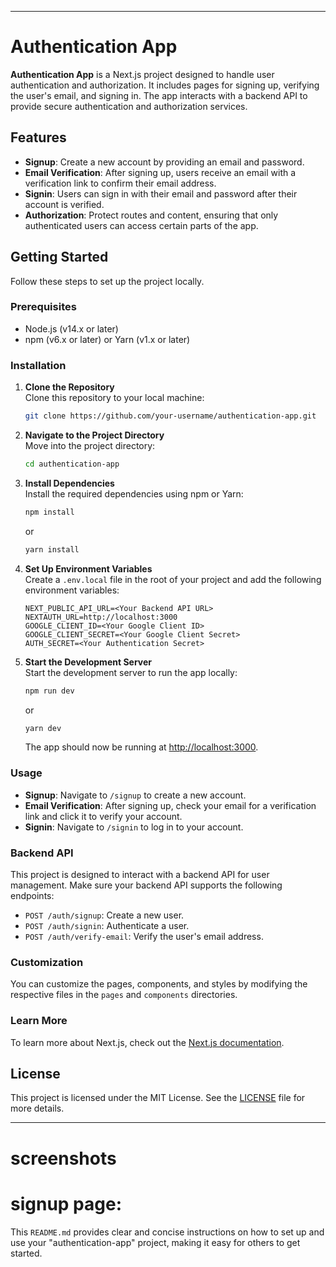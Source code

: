 
---

# Authentication App

**Authentication App** is a Next.js project designed to handle user authentication and authorization. It includes pages for signing up, verifying the user's email, and signing in. The app interacts with a backend API to provide secure authentication and authorization services.

## Features

- **Signup**: Create a new account by providing an email and password.
- **Email Verification**: After signing up, users receive an email with a verification link to confirm their email address.
- **Signin**: Users can sign in with their email and password after their account is verified.
- **Authorization**: Protect routes and content, ensuring that only authenticated users can access certain parts of the app.

## Getting Started

Follow these steps to set up the project locally.

### Prerequisites

- Node.js (v14.x or later)
- npm (v6.x or later) or Yarn (v1.x or later)

### Installation

1. **Clone the Repository**  
   Clone this repository to your local machine:

   ```bash
   git clone https://github.com/your-username/authentication-app.git
   ```

2. **Navigate to the Project Directory**  
   Move into the project directory:

   ```bash
   cd authentication-app
   ```

3. **Install Dependencies**  
   Install the required dependencies using npm or Yarn:

   ```bash
   npm install
   ```

   or

   ```bash
   yarn install
   ```

4. **Set Up Environment Variables**  
   Create a `.env.local` file in the root of your project and add the following environment variables:

   ```env
   NEXT_PUBLIC_API_URL=<Your Backend API URL>
   NEXTAUTH_URL=http://localhost:3000
   GOOGLE_CLIENT_ID=<Your Google Client ID>
   GOOGLE_CLIENT_SECRET=<Your Google Client Secret>
   AUTH_SECRET=<Your Authentication Secret>
   ```

5. **Start the Development Server**  
   Start the development server to run the app locally:

   ```bash
   npm run dev
   ```

   or

   ```bash
   yarn dev
   ```

   The app should now be running at [http://localhost:3000](http://localhost:3000).

### Usage

- **Signup**: Navigate to `/signup` to create a new account.
- **Email Verification**: After signing up, check your email for a verification link and click it to verify your account.
- **Signin**: Navigate to `/signin` to log in to your account.

### Backend API

This project is designed to interact with a backend API for user management. Make sure your backend API supports the following endpoints:

- `POST /auth/signup`: Create a new user.
- `POST /auth/signin`: Authenticate a user.
- `POST /auth/verify-email`: Verify the user's email address.

### Customization

You can customize the pages, components, and styles by modifying the respective files in the `pages` and `components` directories. 

### Learn More

To learn more about Next.js, check out the [Next.js documentation](https://nextjs.org/docs).

## License

This project is licensed under the MIT License. See the [LICENSE](LICENSE) file for more details.

---

# screenshots

# signup page: 


This `README.md` provides clear and concise instructions on how to set up and use your "authentication-app" project, making it easy for others to get started.

